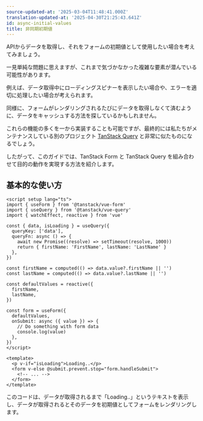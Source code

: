 ```yaml
---
source-updated-at: '2025-03-04T11:48:41.000Z'
translation-updated-at: '2025-04-30T21:25:43.641Z'
id: async-initial-values
title: 非同期初期値
---
```


APIからデータを取得し、それをフォームの初期値として使用したい場合を考えてみましょう。

一見単純な問題に思えますが、これまで気づかなかった複雑な要素が潜んでいる可能性があります。

例えば、データ取得中にローディングスピナーを表示したい場合や、エラーを適切に処理したい場合が考えられます。

同様に、フォームがレンダリングされるたびにデータを取得しなくて済むように、データをキャッシュする方法を探しているかもしれません。

これらの機能の多くを一から実装することも可能ですが、最終的には私たちがメンテナンスしている別のプロジェクト [TanStack Query](https://tanstack.com/query) と非常に似たものになるでしょう。

したがって、このガイドでは、TanStack Form と TanStack Query を組み合わせて目的の動作を実現する方法を紹介します。

## 基本的な使い方

```vue
<script setup lang="ts">
import { useForm } from '@tanstack/vue-form'
import { useQuery } from '@tanstack/vue-query'
import { watchEffect, reactive } from 'vue'

const { data, isLoading } = useQuery({
  queryKey: ['data'],
  queryFn: async () => {
    await new Promise((resolve) => setTimeout(resolve, 1000))
    return { firstName: 'FirstName', lastName: 'LastName' }
  },
})

const firstName = computed(() => data.value?.firstName || '')
const lastName = computed(() => data.value?.lastName || '')

const defaultValues = reactive({
  firstName,
  lastName,
})

const form = useForm({
  defaultValues,
  onSubmit: async ({ value }) => {
    // Do something with form data
    console.log(value)
  },
})
</script>

<template>
  <p v-if="isLoading">Loading..</p>
  <form v-else @submit.prevent.stop="form.handleSubmit">
    <!-- ... -->
  </form>
</template>
```

このコードは、データが取得されるまで「Loading..」というテキストを表示し、データが取得されるとそのデータを初期値としてフォームをレンダリングします。
